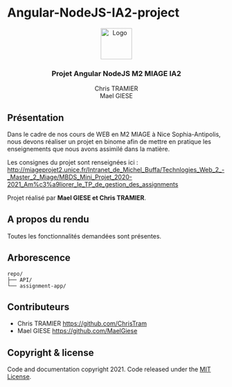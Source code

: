 # Angular-NodeJS-IA2-project
<p align="center">
  <a href="https://github.com/ChrisTram/Angular-NodeJS-IA2-project">
    <img src="https://angular-exercises.ninja-squad.com/assets/img/angular.png" alt="Logo" width=72 height=72>
  </a>

  <h3 align="center">Projet Angular NodeJS M2 MIAGE IA2</h3>

  <p align="center">
    Chris TRAMIER
    <br>
    Mael GIESE
    <br>
  </p>
</p>

## Présentation

Dans le cadre de nos cours de WEB en M2 MIAGE à Nice Sophia-Antipolis, nous devons réaliser un projet en binome afin de mettre en pratique les enseignements que nous avons assimilé dans la matière.

Les consignes du projet sont renseignées ici : http://miageprojet2.unice.fr/Intranet_de_Michel_Buffa/Technlogies_Web_2_-_Master_2_Miage/MBDS_Mini_Projet_2020-2021_Am%c3%a9liorer_le_TP_de_gestion_des_assignments

Projet réalisé par **Mael GIESE et Chris TRAMIER**.

## A propos du rendu

Toutes les fonctionnalités demandées sont présentes. 

## Arborescence


```text
repo/
├── API/
└── assignment-app/
```

## Contributeurs


- Chris TRAMIER https://github.com/ChrisTram
- Mael GIESE https://github.com/MaelGiese


## Copyright & license

Code and documentation copyright 2021. Code released under the [MIT License](https://reponame/blob/master/LICENSE).
